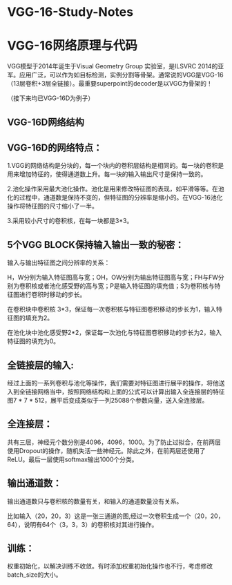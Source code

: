 # VGG-16-Study-Notes
# VGG-16网络原理与代码

VGG模型于2014年诞生于Visual Geometry Group 实验室，是ILSVRC 2014的亚军。应用广泛，可以作为如目标检测，实例分割等骨架。通常说的VGG是VGG-16（13层卷积+3层全链接）。最重要superpoint的decoder是以VGG为骨架的！

（接下来均已VGG-16D为例子）

##  VGG-16D网络结构


## VGG-16D的网络特点：

1.VGG的网络结构是分块的，每一个块内的卷积层结构是相同的。每一块的卷积是用来增加特征的，使得通道数上升。每一块的输入输出尺寸是保持一致的。

2.池化操作采用最大池化操作。池化是用来修改特征图的表现，如平滑等等。在池化的过程中，通道数是保持不变的，但特征图的分辨率是缩小的。在VGG-16池化操作将特征图的尺寸缩小了一半。

3.采用较小尺寸的卷积核，在每一块都是3*3。

## 5个VGG BLOCK保持输入输出一致的秘密：

输入与输出特征图之间分辨率的关系：


H，W分别为输入特征图高与宽；OH，OW分别为输出特征图高与宽；FH与FW分别为卷积核或者池化感受野的高与宽；P是输入特征图的填充值；S为卷积核与特征图进行卷积时移动的步长。

在卷积块中卷积核 3*3，保证每一次卷积核与特征图卷积移动的步长为1，输入特征图的填充为2。

在池化块中池化感受野2*2，保证每一次池化与特征图卷积移动的步长为2，输入特征图的填充为0。

## 全链接层的输入:

经过上面的一系列卷积与池化等操作，我们需要对特征图进行展平的操作，将他送入到全链接网络当中，按照网络结构和上面的公式可以计算出输入全连接层的特征图7 * 7 * 512，展平后变成类似于一列25088个参数向量，送入全连接层。

## 全连接层：

共有三层，神经元个数分别是4096，4096，1000。为了防止过拟合，在前两层使用Dropout的操作，随机失活一些神经元。除此之外，在前两层还使用了ReLU。最后一层使用softmax输出1000个分类。

## 输出通道数：

输出通道数只与卷积核的数量有关，和输入的通道数量没有关系。

比如输入（20，20，3）这是一张三通道的图,经过一次卷积生成一个（20，20，64），说明有64个（3，3，3）的卷积核对其进行操作。

## 训练：

权重初始化，以解决训练不收敛。有时添加权重初始化操作也不行，考虑修改batch_size的大小。

